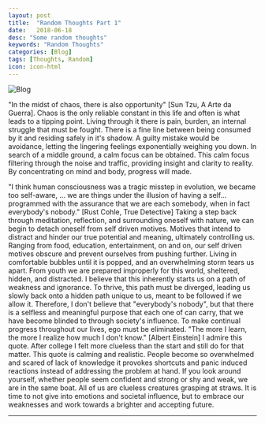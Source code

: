 ```yaml
---
layout: post
title:  "Random Thoughts Part 1"
date:   2018-06-18
desc: "Some random thoughts"
keywords: "Random Thoughts"
categories: [Blog]
tags: [Thoughts, Random]
icon: icon-html
---
```


![Blog](https://github.com/connorhamm/connorhamm.github.io/raw/master/pictures/storm.png)

"In the midst of chaos, there is also opportunity" [Sun Tzu, A Arte da Guerra]. Chaos is the only reliable constant in this life and often is what leads to a tipping point.  Living through it there is pain, burden, an internal struggle that must be fought.  There is a fine line between being consumed by it and residing safely in it's shadow.  A guilty mistake would be avoidance, letting the lingering feelings exponentially weighing you down.  In search of a middle ground, a calm focus can be obtained.  This calm focus filtering through the noise and traffic, providing insight and clarity to reality.  By concentrating on mind and body, progress will made.

"I think human consciousness was a tragic misstep in evolution, we became too self-aware, ... we are things under the illusion of having a self... programmed with the assurance that we are each somebody, when in fact everybody's nobody."  [Rust Cohle, True Detective]  Taking a step back through meditation, reflection, and surrounding oneself with nature, we can begin to detach oneself from self driven motives.  Motives that intend to distract and hinder our true potential and meaning, ultimately controlling us.  Ranging from food, education, entertainment, on and on, our self driven motives obscure and prevent ourselves from pushing further.  Living in comfortable bubbles until it is popped, and an overwhelming storm tears us apart.  From youth we are prepared improperly for this world, sheltered, hidden, and distracted.  I believe that this inherently starts us on a path of weakness and ignorance.  To thrive, this path must be diverged, leading us slowly back onto a hidden path unique to us, meant to be followed if we allow it.  Therefore, I don't believe that "everybody's nobody", but that there is a selfless and meaningful purpose that each one of can carry, that we have become blinded to through society's influence.  To make continual progress throughout our lives, ego must be eliminated.  "The more I learn, the more I realize how much I don't know." [Albert Einstein]  I admire this quote.  After college I felt more clueless than the start and still do for that matter.  This quote is calming and realistic.  People become so overwhelmed and scared of lack of knowledge it provokes shortcuts and panic induced reactions instead of addressing the problem at hand.  If you look around yourself, whether people seem confident and strong or shy and weak, we are in the same boat.  All of us are clueless creatures grasping at straws.  It is time to not give into emotions and societal influence, but to embrace our weaknesses and work towards a brighter and accepting future.


---
